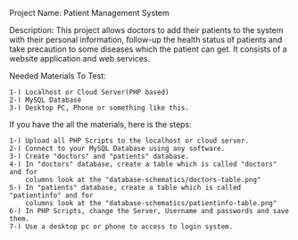 Project Name: Patient Management System

Description: This project allows doctors to add their patients to the system with their personal information, 
follow-up the health status of patients and take precaution to some diseases which the patient can get. 
It consists of a website application and web services.


Needed Materials To Test:
	
	1-) Localhost or Cloud Server(PHP based)
	2-) MySQL Database
	3-) Desktop PC, Phone or something like this.

	
If you have the all the materials, here is the steps:

	1-) Upload all PHP Scripts to the localhost or cloud server.
	2-) Connect to your MySQL Database using any software.
	3-) Create "doctors" and "patients" database.
	4-) In "doctors" database, create a table which is called "doctors" and for
		columns look at the "database-schematics/doctors-table.png"
	5-) In "patients" database, create a table which is called "patientinfo" and for
		columns look at the "database-schematics/patientinfo-table.png"
	6-) In PHP Scripts, change the Server, Username and passwords and save them.
	7-) Use a desktop pc or phone to access to login system.
